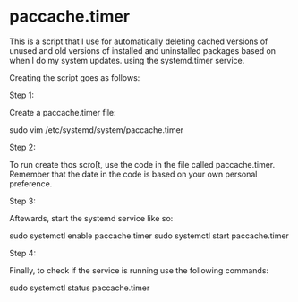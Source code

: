 # paccache.timer

This is a script that I use for automatically deleting cached versions of unused and old versions of installed and uninstalled packages based on when I do my system updates. using the systemd.timer service.

Creating the script goes as follows:

Step 1: 

Create a paccache.timer file: 

sudo vim /etc/systemd/system/paccache.timer

Step 2: 

To run create thos scro[t, use the code in the file called paccache.timer.  Remember that the date in the code is based on your own personal preference. 

Step 3: 

Aftewards, start the systemd service like so:

sudo systemctl enable paccache.timer
sudo systemctl start paccache.timer

Step 4: 

Finally, to check if the service is running use the following commands:

sudo systemctl status paccache.timer
